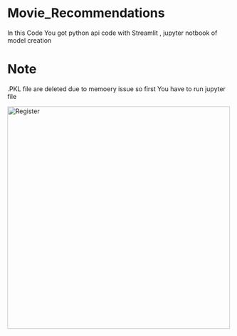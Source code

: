 # Movie_Recommendations
In this Code You got python api code with Streamlit  , jupyter notbook of model creation 
# Note
.PKL file are deleted due to memoery issue so first You have to run jupyter file 


<img src="https://github.com/user-attachments/assets/87fd71eb-d793-4b96-b992-b44d5d700665" width="500" height="auto" alt="Register">

